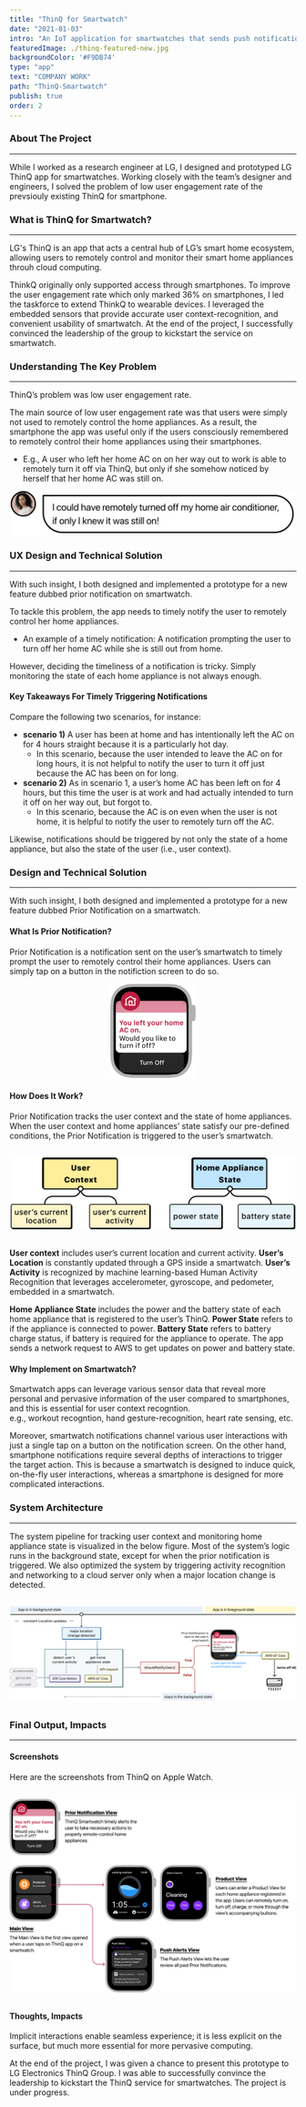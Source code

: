```yaml
---
title: "ThinQ for Smartwatch"
date: "2021-01-03"
intro: "An IoT application for smartwatches that sends push notifications based on the users' location and activity."
featuredImage: ./thinq-featured-new.jpg
backgroundColor: '#F9DB74'
type: "app"
text: "COMPANY WORK"
path: "ThinQ-Smartwatch"
publish: true
order: 2
---
```


### About The Project
---
While I worked as a research engineer at LG, I designed and prototyped LG ThinQ app for smartwatches. Working closely with the team’s designer and engineers, I solved the problem of low user engagement rate of the prevsiouly existing ThinQ for smartphone.

### What is ThinQ for Smartwatch?
---
LG's ThinQ is an app that acts a central hub of LG’s smart home ecosystem, allowing users to remotely control and monitor their smart home appliances throuh cloud computing.

ThinkQ originally only supported access through smartphones. To improve the user engagement rate which only marked 36% on smartphones, I led the taskforce to extend ThinkQ to wearable devices. I leveraged the embedded sensors that provide accurate user context-recognition, and convenient usability of smartwatch. At the end of the project, I successfully convinced the leadership of the group to kickstart the service on smartwatch.

### Understanding The Key Problem
---
ThinQ’s problem was low user engagement rate.

The main source of low user engagement rate was that users were simply not used to remotely control the home appliances.
As a result, the smartphone the app was useful only if the users consciously remembered to remotely control their home appliances using their smartphones.
* E.g., A user who left her home AC on on her way out to work is able to remotely turn it off via ThinQ, but only if she somehow noticed by herself that her home AC was still on.

<div class="projectImage" style="width:500px; max-width: 100%; margin-left: auto; margin-right: auto;">
    <img src="./user-bubble.jpg">
</div>

### UX Design and Technical Solution
---
With such insight, I both designed and implemented a prototype for a new feature dubbed prior notification on smartwatch.

To tackle this problem, the app needs to timely notify the user to remotely control her home appliances.
* An example of a timely notification: A notification prompting the user to turn off her home AC while she is still out from home.

However, deciding the timeliness of a notification is tricky.
Simply monitoring the state of each home appliance is not always enough.


#### Key Takeaways For Timely Triggering Notifications
Compare the following two scenarios, for instance:
* **scenario 1)** A user has been at home and has intentionally left the AC on for 4 hours straight because it is a particularly hot day.
    * In this scenario, because the user intended to leave the AC on for long hours, it is not helpful to notify the user to turn it off just because the AC has been on for long.
* **scenario 2)** As in scenario 1, a user’s home AC has been left on for 4 hours, but this time the user is at work and had actually intended to turn it off on her way out, but forgot to.
    * In this scenario, because the AC is on even when the user is not home, it is helpful to notify the user to remotely turn off the AC.

Likewise, notifications should be triggered by not only the state of a home appliance, but also the state of the user (i.e., user context).


### Design and Technical Solution
---
With such insight, I both designed and implemented a prototype for a new feature dubbed Prior Notification on a smartwatch.

#### What Is Prior Notification?
Prior Notification is a notification sent on the user’s smartwatch to timely prompt the user to remotely control their home appliances. Users can simply tap on a button in the notifiction screen to do so.
<div class="projectImage" style="width:32%; max-width: 150px; margin-left: auto; margin-right: auto;">
    <img src="./prior-noti.jpg">
</div>

#### How Does It Work?
Prior Notification tracks the user context and the state of home appliances.
When the user context and home appliances’ state satisfy our pre-defined conditions, the Prior Notification is triggered to the user’s smartwatch. 

<div class="projectImage" style="max-width: 500px; margin: 30px auto;">
    <img src="./how-works.jpg">
</div>

**User context** includes user’s current location and current activity. **User’s Location** is constantly updated through a GPS inside a smartwatch. **User’s Activity** is recognized by machine learning-based Human Activity Recognition that leverages accelerometer, gyroscope, and pedometer, embedded in a smartwatch.

**Home Appliance State** includes the power and the battery state of each home appliance that is registered to the user’s ThinQ. **Power State** refers to if the appliance is connected to power. **Battery State** refers to battery charge status, if battery is required for the appliance to operate. The app sends a network request to AWS to get updates on power and battery state.


#### Why Implement on Smartwatch?
Smartwatch apps can leverage various sensor data that reveal more personal and pervasive information of the user compared to smartphones, and this is essential for user context recogntion.<br/>
e.g., workout recogntion, hand gesture-recognition, heart rate sensing, etc.

Moreover, smartwatch notifications channel various user interactions with just a single tap on a button on the notification screen. On the other hand, smartphone notifications require several depths of interactions to trigger the target action. This is because a smartwatch is designed to induce quick, on-the-fly user interactions, whereas a smartphone is designed for more complicated interactions.

### System Architecture
---
The system pipeline for tracking user context and monitoring home appliance state is visualized in the below figure. Most of the system’s logic runs in the background state, except for when the prior notification is triggered. We also optimized the system by triggering activity recognition and networking to a cloud server only when a major location change is detected.

<div class="projectImage" style="width:100%; margin: 30px auto;">
    <img src="./sys-arch.jpg">
</div>

### Final Output, Impacts
---

<!-- #### Demo
Here is a quick demo of remotely controlling a robot cleaner through ThinQ Apple Watch.

<iframe style="width:100%; max-width: 560px; height: 315px; margin-bottom:30px;" src="https://www.youtube.com/embed/4sFUbaKua5A?start=3" title="ThinQ for Apple Watch Demo" frameborder="0" allow="accelerometer; autoplay; clipboard-write; encrypted-media; gyroscope; picture-in-picture" allowfullscreen></iframe> -->

#### Screenshots
Here are the screenshots from ThinQ on Apple Watch. 
<div class="projectImage" style="width: 700px; max-width: 100%; margin: 30px auto;">
    <img src="./output.jpg">
</div>

#### Thoughts, Impacts
Implicit interactions enable seamless experience; it is less explicit on the surface, but much more essential for more pervasive computing.

At the end of the project, I was given a chance to present this prototype to LG Electronics ThinQ Group. 
I was able to successfully convince the leadership to kickstart the ThinQ service for smartwatches. 
The project is under progress.

<!-- <div class="projectImage" style="width:426px; max-width: 100%; margin: 30px auto;">
    <img src="./presenting.png">
    <p style="text-align:center; color:#545454; margin-top: 8px; font-size: 14px; line-height: 18px; font-weight: 300;">
    Me presenting the prototype to the LG Electronics ThinQ group's leadership.
    </p>
</div> -->


